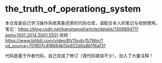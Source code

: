 # the_truth_of_operationg_system

本仓库是自己学习操作系统真象还原的代码仓库，请配合本人的笔记与视频使用。
笔记：https://blog.csdn.net/kanshanxd/article/details/130689471?spm=1001.2014.3001.5501
视频：https://www.bilibili.com/video/BV15o4y157Wm/?vd_source=701807c4f8684b13e922d0a8b116af31

代码是基于作者代码，自己完成了修订（源代码错误不少），加入了大量注释！
